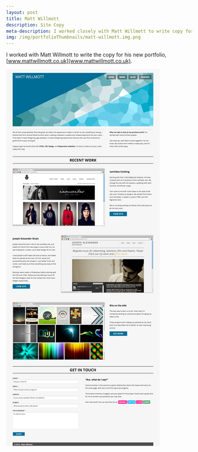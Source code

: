 ```yaml
---
layout: post
title: Matt Willmott
description: Site Copy
meta-description: I worked closely with Matt Willmott to write copy for his new portfolio site.
img: /img/portfolioThumbnails/matt-willmott.img.png
---
```


I worked with Matt Willmott to write the copy for his new portfolio, [www.mattwillmott.co.uk](www.mattwillmott.co.uk).

<img src="/img/portfolio/Matt-Willmott-Web-Design.png">
 